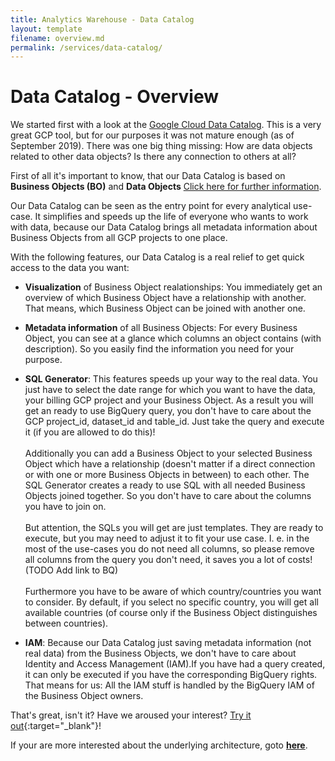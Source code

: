 ```yaml
---
title: Analytics Warehouse - Data Catalog
layout: template
filename: overview.md
permalink: /services/data-catalog/
--- 
```

# Data Catalog - Overview

We started first with a look at the [Google Cloud Data Catalog](https://cloud.google.com/data-catalog). 
This is a very great GCP tool, but for our purposes it was not mature enough (as of September 2019). 
There was one big thing missing: How are data objects  related to other data objects? Is there any connection to others 
at all? 

First of all it's important to know, that our Data Catalog is based on **Business Objects (BO)** and  **Data Objects**
 [Click here for further information]({{site.baseurl}}/services/data-catalog/).

Our Data Catalog can be seen as the entry point for every analytical use-case. It simplifies and speeds up the life of 
everyone who wants to work with data, because our Data Catalog brings all metadata information about Business Objects 
from all GCP projects to one place.

With the following features, our Data Catalog is a real relief to get quick access to the data you want: 

- **Visualization** of Business Object realationships: You immediately get an overview of which Business Object have a 
relationship with another. That means, which Business Object can be joined with another one. 

- **Metadata information** of all Business Objects: For every Business Object, you can see at a glance which columns an 
object contains (with description). So you easily find the information you need for your purpose. 

- **SQL Generator**: This features speeds up your way to the real data. You just have to select the date range for which
you want to have the data, your billing GCP project and your Business Object. As a result you will get an ready to use
BigQuery query, you don't have to care about the GCP project_id, dataset_id and table_id. Just take the query and execute 
it (if you are allowed to do this)! <br/> <br/>
Additionally you can add a Business Object to your selected Business Object which 
have a relationship (doesn't matter if a direct connection or with one or more Business Objects in between) to each other. 
The SQL Generator creates a ready to use SQL with all needed Business Objects joined together. So you don't have to 
care about the columns you have to join on. <br/> <br/>
But attention, the SQLs you will get are just templates. They are ready to execute, but you may need to adjust 
it to fit your use case. I. e. in the most of the use-cases you do not need all columns, so please remove all columns
from the query you don't need, it saves you a lot of costs! (TODO Add link to BQ) <br/> <br/>
Furthermore you have to be aware of which country/countries you want to consider. By default, if you select no specific country, 
you will get all available countries (of course only if the Business Object distinguishes between countries). 


- **IAM**: Because our Data Catalog just saving metadata information (not real data) from the Business Objects, we 
don't have to care about Identity and Access Management (IAM).If you have had a query created, it can only be executed if you have the corresponding BigQuery rights.
 That means for us: All the IAM stuff is handled by the BigQuery IAM of the Business Object owners. 

 
That's great, isn't it? Have we aroused your interest? [Try it out](https://datacatalog.mediamarktsaturn.com/){:target="_blank"}!


If your are more interested about the underlying architecture, goto [**here**]({{site.baseurl}}/services/data-catalog/architecture/).




